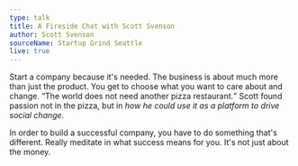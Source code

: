 ```yaml
---
type: talk
title: A Fireside Chat with Scott Svenson
author: Scott Svenson
sourceName: Startup Grind Seattle
live: true
---
```


Start a company because it's needed. The business is about much more than just the product. You get
to choose what you want to care about and change. <q>The world does not need another pizza
restaurant.</q> Scott found passion not in the pizza, but in *how he could use it as a platform to
drive social change.*

In order to build a successful company, you have to do something that's different. Really meditate
in what success means for you. It's not just about the money.
